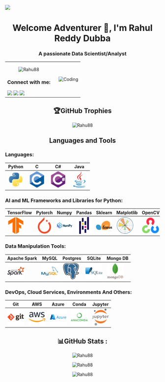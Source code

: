 ![](https://github.com/Rahu88/Rahu88/assets/131523618/e6ac1147-7cf8-42bd-957a-bf223ee53fe8)



<h1 align="center">Welcome Adventurer 👋, I'm Rahul Reddy Dubba</h1>
<h3 align="center">A passionate Data Scientist/Analyst</h3>


<table align="center">
  <tr>
    <!-- Text section -->
    <td style="padding-right: 20px; vertical-align: top;">
      <p align="center">
        <img src="https://komarev.com/ghpvc/?username=Rahu88&label=Profile%20views&color=0e75b6&style=flat" alt="Rahu88" />
      </p>
      <h3 align="center">Connect with me:</h3>
      <!-- https://github.com/alexandresanlim/Badges4-README.md-Profile for more icons-->
      <a href="mailto:rahul7dubba@gmail.com?"><img src="https://img.shields.io/badge/gmail-%23DD0031.svg?&style=for-the-badge&logo=gmail&logoColor=white"/></a>
      <a href="https://linkedin.com/in/rahuldubba"><img src="https://img.shields.io/badge/LinkedIn-0077B5?style=for-the-badge&logo=linkedin&logoColor=white"/></a>
      <a href="https://github.com/Rahu88"><img src="https://img.shields.io/badge/GitHub-100000?style=for-the-badge&logo=github&logoColor=white"/></a>
    </td>
    <!-- Image section -->
    <td>
      <img src="https://cdn.dribbble.com/users/5690231/screenshots/16191500/media/4fbd0ec22f13a3521bb37cc5fe8b1cb3.gif" alt="Coding" width="400"/>
    </td>
  </tr>
</table>


<h2 align="center">🏆GitHub Trophies</h2>
<p align="center">
  <img src="https://github-trophies.vercel.app/?username=Rahu88&theme=radical&no-frame=false&no-bg=false&margin-w=4" alt="Rahu88" />
</p>

<h2 align="center">Languages and Tools </h2> 
<div>

### Languages:
| Python | C | C# | Java |
|----------|----------|----------|----------|
| <img src="https://github.com/devicons/devicon/blob/master/icons/python/python-original.svg" title="Python" alt="Python" width="55" height="55"/> | <img src="https://github.com/devicons/devicon/blob/master/icons/c/c-original.svg" title="C" alt="C" width="55" height="55"/> | <img         src="https://github.com/devicons/devicon/blob/master/icons/csharp/csharp-original.svg" title="C#" alt="C#" width="55" height="55"/> | <img src="https://github.com/devicons/devicon/blob/master/icons/java/java-original.svg" title="Java" alt="Java" width="55" height="55"/> |

### AI and ML Frameworks and Libraries for Python:

| TensorFlow | Pytorch | Numpy | Pandas | Sklearn | Matplotlib | OpenCV |
|------------|---------|-------|--------|---------|------------|--------|
| <img src="https://github.com/devicons/devicon/blob/master/icons/tensorflow/tensorflow-original.svg" title="TensorFlow" alt="TensorFlow" width="55" height="55"/> | <img src="https://github.com/devicons/devicon/blob/master/icons/pytorch/pytorch-original.svg" title="Pytorch"  alt="Pytorch" width="55" height="55"/> | <img src="https://github.com/devicons/devicon/blob/master/icons/numpy/numpy-original-wordmark.svg" title="Numpy" alt="Numpy" width="55" height="55"/> | <img src="https://github.com/devicons/devicon/blob/master/icons/pandas/pandas-original.svg" title="Pandas" alt="Pandas" width="55" height="55"/> | <img src="https://github.com/devicons/devicon/blob/master/icons/scikitlearn/scikitlearn-original.svg" title="sklearn" alt="sklearn" width="55" height="55"/> | <img src="https://github.com/devicons/devicon/blob/master/icons/matplotlib/matplotlib-original.svg" title="mpl" alt="mpl" width="55" height="55"/> | <img src="https://github.com/devicons/devicon/blob/master/icons/opencv/opencv-original.svg" title="OpenCV" alt="OpenCV" width="55" height="55"/> |

### Data Manipulation Tools:

| Apache Spark | MySQL | Postgres | SQLite | Mongo DB |
|--------------|-------|----------|--------|----------|
|<img src="https://github.com/devicons/devicon/blob/master/icons/apachespark/apachespark-original-wordmark.svg" title="Apache Spark" alt="Spark" width="55" height="55"/> |<img src="https://github.com/devicons/devicon/blob/master/icons/mysql/mysql-original-wordmark.svg" title="MySQL" alt="MySQL" width="55" height="55"/> |<img src="https://github.com/devicons/devicon/blob/master/icons/postgresql/postgresql-original.svg" title="Postgres" alt="Postgres" width="55" height="55"/> |<img src="https://github.com/devicons/devicon/blob/master/icons/sqlite/sqlite-original-wordmark.svg" title="SQLite" alt="SQLite" width="55" height="55"/> | <img src="https://github.com/devicons/devicon/blob/master/icons/mongodb/mongodb-original-wordmark.svg" title="SQLite" alt="SQLite" width="55" height="55"/> |

### DevOps, Cloud Services, Environments And Others:

| Git | AWS | Azure | Conda | Jupyter | 
|-----|-----|-------|-------|---------|
|<img src="https://github.com/devicons/devicon/blob/master/icons/git/git-original-wordmark.svg" title="Git" alt="Git" width="55" height="55"/> | <img src="https://github.com/devicons/devicon/blob/master/icons/amazonwebservices/amazonwebservices-original-wordmark.svg" title="AWS" alt="AWS" width="55" height="55"/> |<img src="https://github.com/devicons/devicon/blob/master/icons/azure/azure-original-wordmark.svg" title="Azure" alt="Azure" width="55" height="55"/> |<img src="https://github.com/devicons/devicon/blob/master/icons/anaconda/anaconda-original-wordmark.svg" title="Anaconda" alt="Conda" width="55" height="55"/> |<img src="https://github.com/devicons/devicon/blob/master/icons/jupyter/jupyter-original-wordmark.svg" title="Jupyter" alt="Jupyter" width="55" height="55"/> 

</div>

<h2 align="center">📊GitHub Stats :</h2>
<p align="center">
<img src="https://github-readme-streak-stats.herokuapp.com/?user=Rahu88&theme=radical&hide_border=false" alt="Rahu88" />
</p>

<p align="center">
<img src="https://github-readme-stats.vercel.app/api?username=Rahu88&show_icons=true&locale=en&theme=radical&hide_border=false&include_all_commits=false&count_private=false" alt="Rahu88" />
</p>

<p align="center">
<img src="https://github-readme-stats.vercel.app/api/top-langs?username=Rahu88&show_icons=true&locale=en&layout=compact&theme=radical&hide_border=false&include_all_commits=false&count_private=false" alt="Rahu88" />
</p>
